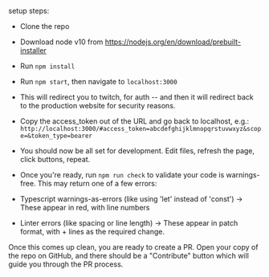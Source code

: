 setup steps:
- Clone the repo
- Download node v10 from https://nodejs.org/en/download/prebuilt-installer
- Run `npm install`
- Run `npm start`, then navigate to `localhost:3000`
- This will redirect you to twitch, for auth -- and then it will redirect back to the production website for security reasons.
- Copy the access_token out of the URL and go back to localhost, e.g.:
`http://localhost:3000/#access_token=abcdefghijklmnopqrstuvwxyz&scope=&token_type=bearer`

- You should now be all set for development. Edit files, refresh the page, click buttons, repeat.

- Once you're ready, run `npm run check` to validate your code is warnings-free.
This may return one of a few errors:
- Typescript warnings-as-errors (like using 'let' instead of 'const') -> These appear in red, with line numbers
- Linter errors (like spacing or line length) -> These appear in patch format, with + lines as the required change.

Once this comes up clean, you are ready to create a PR. Open your copy of the repo on GitHub,
  and there should be a "Contribute" button which will guide you through the PR process.
